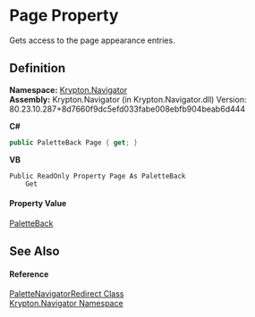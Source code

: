 # Page Property


Gets access to the page appearance entries.



## Definition
**Namespace:** <a href="a21ac074-d119-3dc6-bd1c-d3a12c0128bc.md">Krypton.Navigator</a>  
**Assembly:** Krypton.Navigator (in Krypton.Navigator.dll) Version: 80.23.10.287+8d7660f9dc5efd033fabe008ebfb904beab6d444

**C#**
``` C#
public PaletteBack Page { get; }
```
**VB**
``` VB
Public ReadOnly Property Page As PaletteBack
	Get
```



#### Property Value
<a href="83e73f8f-6bf0-dca7-bfaa-c738568ff766.md">PaletteBack</a>

## See Also


#### Reference
<a href="e6c26c4c-f070-7481-1460-037840962498.md">PaletteNavigatorRedirect Class</a>  
<a href="a21ac074-d119-3dc6-bd1c-d3a12c0128bc.md">Krypton.Navigator Namespace</a>  
